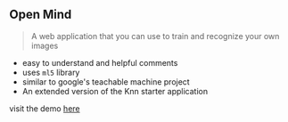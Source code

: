 ## Open Mind

> A web application that you can use to train and recognize your own images

- easy to understand and helpful comments
- uses `ml5` library
- similar to google's teachable machine project
- An extended version of the Knn starter application

visit the demo [here](https://cluster-11.github.io/open-mind/)
